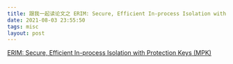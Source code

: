 ```yaml
---
title: 跟我一起读论文之 ERIM: Secure, Efficient In-process Isolation with Protection Keys (MPK)
date: 2021-08-03 23:55:50
tags: misc
layout: post
---
```

[ERIM: Secure, Efficient In-process Isolation with
Protection Keys (MPK)][1]

[1]: https://www.usenix.org/system/files/sec19-vahldiek-oberwagner_0.pdf